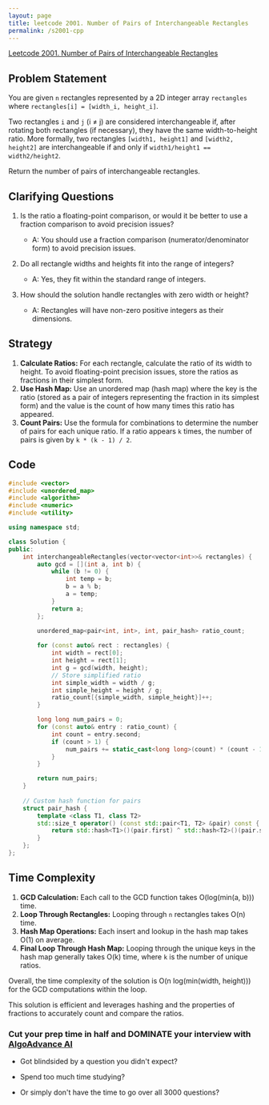 ```yaml
---
layout: page
title: leetcode 2001. Number of Pairs of Interchangeable Rectangles
permalink: /s2001-cpp
---
```

[Leetcode 2001. Number of Pairs of Interchangeable Rectangles](https://algoadvance.github.io/algoadvance/l2001)
## Problem Statement
You are given `n` rectangles represented by a 2D integer array `rectangles` where `rectangles[i] = [width_i, height_i]`.

Two rectangles `i` and `j` (i ≠ j) are considered interchangeable if, after rotating both rectangles (if necessary), they have the same width-to-height ratio. More formally, two rectangles `[width1, height1]` and `[width2, height2]` are interchangeable if and only if `width1/height1 == width2/height2`.

Return the number of pairs of interchangeable rectangles.

## Clarifying Questions
1. Is the ratio a floating-point comparison, or would it be better to use a fraction comparison to avoid precision issues?
   - A: You should use a fraction comparison (numerator/denominator form) to avoid precision issues.
   
2. Do all rectangle widths and heights fit into the range of integers?
   - A: Yes, they fit within the standard range of integers.

3. How should the solution handle rectangles with zero width or height?
   - A: Rectangles will have non-zero positive integers as their dimensions.

## Strategy
1. **Calculate Ratios:** For each rectangle, calculate the ratio of its width to height. To avoid floating-point precision issues, store the ratios as fractions in their simplest form.
2. **Use Hash Map:** Use an unordered map (hash map) where the key is the ratio (stored as a pair of integers representing the fraction in its simplest form) and the value is the count of how many times this ratio has appeared.
3. **Count Pairs:** Use the formula for combinations to determine the number of pairs for each unique ratio. If a ratio appears `k` times, the number of pairs is given by `k * (k - 1) / 2`.

## Code
```cpp
#include <vector>
#include <unordered_map>
#include <algorithm>
#include <numeric>
#include <utility>

using namespace std;

class Solution {
public:
    int interchangeableRectangles(vector<vector<int>>& rectangles) {
        auto gcd = [](int a, int b) {
            while (b != 0) {
                int temp = b;
                b = a % b;
                a = temp;
            }
            return a;
        };

        unordered_map<pair<int, int>, int, pair_hash> ratio_count;
        
        for (const auto& rect : rectangles) {
            int width = rect[0];
            int height = rect[1];
            int g = gcd(width, height);
            // Store simplified ratio
            int simple_width = width / g;
            int simple_height = height / g;
            ratio_count[{simple_width, simple_height}]++;
        }

        long long num_pairs = 0;
        for (const auto& entry : ratio_count) {
            int count = entry.second;
            if (count > 1) {
                num_pairs += static_cast<long long>(count) * (count - 1) / 2;
            }
        }

        return num_pairs;
    }
    
    // Custom hash function for pairs
    struct pair_hash {
        template <class T1, class T2>
        std::size_t operator() (const std::pair<T1, T2> &pair) const {
            return std::hash<T1>()(pair.first) ^ std::hash<T2>()(pair.second);
        }
    };
};
```

## Time Complexity
1. **GCD Calculation:** Each call to the GCD function takes O(log(min(a, b))) time.
2. **Loop Through Rectangles:** Looping through `n` rectangles takes O(n) time.
3. **Hash Map Operations:** Each insert and lookup in the hash map takes O(1) on average.
4. **Final Loop Through Hash Map:** Looping through the unique keys in the hash map generally takes O(k) time, where `k` is the number of unique ratios.

Overall, the time complexity of the solution is O(n log(min(width, height))) for the GCD computations within the loop.

This solution is efficient and leverages hashing and the properties of fractions to accurately count and compare the ratios.


### Cut your prep time in half and DOMINATE your interview with [AlgoAdvance AI](https://algoAdvance.com)

- Got blindsided by a question you didn't expect?

- Spend too much time studying?

- Or simply don't have the time to go over all 3000 questions?

